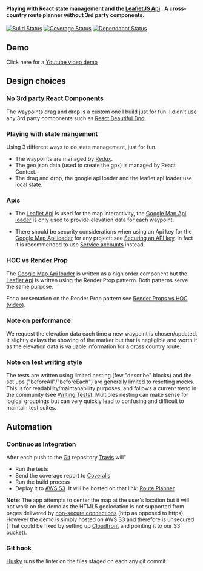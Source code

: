 
#### Playing with React state management and the [LeafletJS Api](http://leafletjs.com) : A cross-country route planner without 3rd party components.

[![Build Status](https://travis-ci.org/bstenm/route-planner.svg?branch=master)](https://travis-ci.org/bstenm/route-planner) [![Coverage Status](https://coveralls.io/repos/github/bstenm/route-planner-draft/badge.svg?branch=master)](https://coveralls.io/github/bstenm/route-planner?branch=master) [![Dependabot Status](https://api.dependabot.com/badges/status?host=github&repo=bstenm/route-planner)](https://dependabot.com)

## Demo

Click here for a [Youtube video demo](https://www.youtube.com/watch?v=OSRMuN44pEE&feature=youtu.be)

## Design choices

### No 3rd party React Components

The waypoints drag and drop is a custom one I build just for fun. I didn't use any 3rd party components such as [React Beautiful Dnd](https://github.com/atlassian/react-beautiful-dnd).
      
### Playing with state mangement

Using 3 different ways to do state management, just for fun.

- The waypoints are managed by [Redux](https://redux.com).
- The geo json data (used to create the gpx) is managed by React Context.
- The drag and drop, the google api loader and the leaflet api loader use local state. 

### Apis

- The [Leaflet Api](http://leafletjs.com) is used for the map interactivity, the [Google Map Api loader](https://cloud.google.com/maps-platform/)  is only used to provide elevation data for each waypoint.

- There should be security considerations when using an Api key for the [Google Map Api loader](https://cloud.google.com/maps-platform/) for any project: see [Securing an API key](https://cloud.google.com/docs/authentication/api-keys#securing_an_api_key). In fact it is recommended to use [Service accounts](https://cloud.google.com/docs/authentication/getting-started) instead.

### HOC vs Render Prop

The [Google Map Api loader](https://cloud.google.com/maps-platform/) is written as a high order component but the [Leaflet Api](http://leafletjs.com) is written using the Render Prop patterm. Both patterns serve the same purpose.

For a presentation on the Render Prop pattern see [Render Props vs HOC (video)](https://www.youtube.com/watch?v=BcVAq3YFiuc).

### Note on performance

We request the elevation data each time a new waypoint is chosen/updated. It slightly delays the showing of the marker but that is negligible and worth it as the elevation data is valuable information for a cross country route.

### Note on test writing style

The tests are written using limited nesting (few "describe" blocks) and the set ups ("beforeAll"/"beforeEach") are generally limited to resetting mocks. This is for readability/maintanability purposes, and follows a current trend in the community (see [Writing Tests](https://facebook.github.io/create-react-app/docs/running-tests#writing-tests)): Multiples nesting can make sense for logical groupings but can very quickly lead to confusing  and difficult to maintain test suites.

## Automation

### Continuous Integration

After each push to the [Git](https://github.com/bstenm/route-planner) repository [Travis](https://travis.org) will"
- Run the tests
- Send the coverage report to [Coveralls](https://coveralls.io/)
- Run the build process
- Deploy it to [AWS S3](https://aws.amazon.com/s3/). It will be hosted on that link: [Route Planner](https://my-route-planner.s3-website-us-east-1.amazonaws.com).

**Note**: The app attempts to center the map at the user's location but it will not work on the demo as the HTML5 geolocation is not supported from pages delivered by [non-secure connections](https://developers.google.com/web/updates/2016/04/geolocation-on-secure-contexts-only) (http as opposed to https). However the demo is simply hosted on AWS S3 and therefore is unsecured (That could be fixed by setting up [Cloudfront](https://aws.amazon.com/cloudfront) and pointing it to our S3 bucket).

### Git hook

[Husky](https://www.npmjs.com/package/husky) runs the linter on the files staged on each any git commit.

